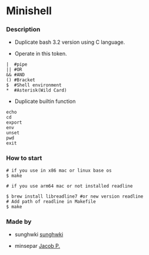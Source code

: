 # Minishell

### Description

- Duplicate bash 3.2 version using C language.

- Operate in this token.

``` shell
|  #pipe
|| #OR
&& #AND
() #Bracket
$  #Shell environment
*  #Asterisk(Wild Card)
```


- Duplicate builtin function

``` shell
echo
cd
export
env
unset
pwd
exit
```

### How to start

``` shell
# if you use in x86 mac or linux base os
$ make

# if you use arm64 mac or not installed readline

$ brew install libreadline7 #or new version readline
# Add path of readline in Makefile
$ make

```
### Made by

- sunghwki [sunghwki](https://github.com/swkim12345)

- minsepar [Jacob P.](https://github.com/parkj12b)
